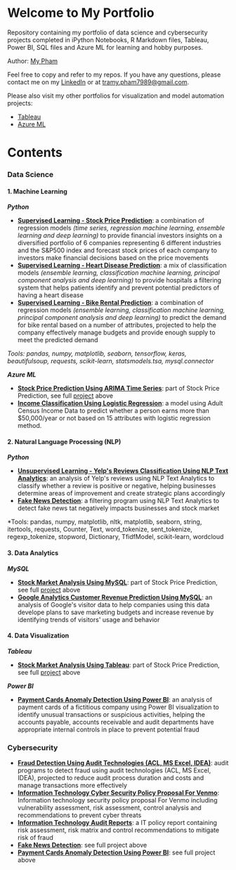 # Welcome to My Portfolio
Repository containing my portfolio of data science and cybersecurity projects completed in iPython Notebooks, R Markdown files, Tableau, Power BI, SQL files and Azure ML for learning and hobby purposes.

Author: [My Pham](https://github.com/mypham14)

Feel free to copy and refer to my repos. If you have any questions, please contact me on my [LinkedIn](https://www.linkedin.com/in/mytrapham/) or at tramy.pham7989@gmail.com. 

Please also visit my other portfolios for visualization and model automation projects: 
- [Tableau](https://public.tableau.com/profile/my.tra.pham)
- [Azure ML](https://gallery.azure.ai/Home/Author?authorid=C64394424E5213619852FA330E95098630EC7C9F58B8E7FE8C2432189A92A3A7&skip=0&categories=%5B%229%22%5D&orderby=trending%20desc&tabtype=2&entityskip=0&collectionskip=0)

# Contents
### Data Science
#### 1. Machine Learning
_**Python**_
- [**Supervised Learning - Stock Price Prediction**](https://github.com/mypham14/stock-price-prediction): a combination of regression models *(time series, regression machine learning, ensemble learning and deep learning)* to provide financial investors insights on a diversified portfolio of 6 companies representing 6 different industries and the S&P500 index and forecast stock prices of each company to investors make financial decisions based on the price movements
- [**Supervised Learning - Heart Disease Prediction**](https://github.com/mypham14/heart-disease-prediction/blob/master/README.md): a mix of classification models *(ensemble learning, classification machine learning, principal component analysis and deep learning)* to provide hospitals a filtering system that helps patients identify and prevent potential predictors of having a heart disease 
- [**Supervised Learning - Bike Rental Prediction**](https://github.com/mypham14/bike-rental-prediction): a combination of regression models *(ensemble learning, classification machine learning, principal component analysis and deep learning)* to predict the demand for bike rental based on a number of attributes, projected to help the company effectively manage budgets and provide enough supply to meet the predicted demand

*Tools: pandas, numpy, matplotlib, seaborn, tensorflow, keras, beautifulsoup, requests, scikit-learn, statsmodels.tsa, mysql.connector*

_**Azure ML**_
- [**Stock Price Prediction Using ARIMA Time Series**](https://gallery.azure.ai/Experiment/Stock-Price-Prediction-2): part of Stock Price Prediction, see full [project](https://github.com/mypham14/stock-price-prediction) above
- [**Income Classification Using Logistic Regression**](https://gallery.azure.ai/Experiment/Income-Classification-Using-Logistic-Regression): a model using Adult Census Income Data to predict whether a person earns more than $50,000/year or not based on 15 attributes with logistic regression method.

#### 2. Natural Language Processing (NLP)
_**Python**_
- [**Unsupervised Learning - Yelp's Reviews Classification Using NLP Text Analytics**](https://github.com/mypham14/yelp-review-nlp): an analysis of Yelp's reviews using NLP Text Analytics to classify whether a review is positive or negative, helping businesses determine areas of improvement and create strategic plans accordingly
- [**Fake News Detection**](https://github.com/mypham14/fake-news-detection):  a filtering program using NLP Text Analytics to detect fake news tat negatively impacts businesses and stock market

*Tools: pandas, numpy, matplotlib, nltk, matplotlib, seaborn, string, itertools, requests, Counter, Text, word_tokenize, sent_tokenize, regexp_tokenize, stopword, Dictionary, TfidfModel, scikit-learn, wordcloud 

#### 3. Data Analytics
_**MySQL**_
- [**Stock Market Analysis Using MySQL**](https://github.com/mypham14/stock-price-prediction/blob/master/Stock%20Price%20Prediction.sql): part of Stock Price Prediction, see full [project](https://github.com/mypham14/stock-price-prediction) above
- [**Google Analytics Customer Revenue Prediction Using MySQL**](https://github.com/mypham14/customer-revenue-prediction-mysql): an analysis of Google's visitor data to help companies using this data develope plans to save marketing budgets and increase revenue by identifying trends of visitors' usage and behavior

#### 4. Data Visualization
_**Tableau**_
- [**Stock Market Analysis Using Tableau**](https://public.tableau.com/profile/my.tra.pham#!/vizhome/StockMarketAnalysisPortfolioFocused/StockMarketAnalysis): part of Stock Price Prediction, see full [project](https://github.com/mypham14/stock-price-prediction) above

_**Power BI**_
- [**Payment Cards Anomaly Detection Using Power BI**](https://github.com/mypham14/pcard-anomaly-detection): an analysis of payment cards of a fictitious company using Power BI visualization to identify unusual transactions or suspicious activities, helping the accounts payable, accounts receivable and audit departments have appropriate internal controls in place to prevent potential fraud

### Cybersecurity
- [**Fraud Detection Using Audit Technologies (ACL, MS Excel, IDEA)**](https://github.com/mypham14/fraud-detection-using-audit-software): audit programs to detect fraud using audit technologies (ACL, MS Excel, IDEA), projected to reduce audit process duration and costs and manage transactions more effectively
- [**Information Technology Cyber Security Policy Proposal For Venmo**](https://github.com/mypham14/it-security-policy): Information technology security policy proposal For Venmo including vulnerability assessment, risk assessment, control analysis and recommendations to prevent cyber threats
- [**Information Technology Audit Reports**](https://github.com/mypham14/it-audit-reports): a IT policy report containing risk assessment, risk matrix and control recommendations to mitigate risk of fraud
- [**Fake News Detection**](https://github.com/mypham14/fake-news-detection): see full project above
- [**Payment Cards Anomaly Detection Using Power BI**](https://github.com/mypham14/pcard-anomaly-detection): see full project above
